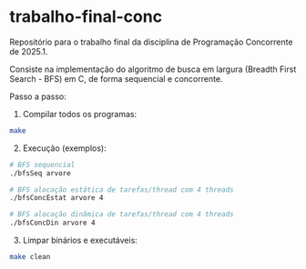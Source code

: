 # trabalho-final-conc
Repositório para o trabalho final da disciplina de Programação Concorrente de 2025.1.


Consiste na implementação do algoritmo de busca em largura (Breadth First Search - BFS) em C, de forma sequencial e concorrente. 

Passo a passo:

1) Compilar todos os programas:

```bash
make
```

2) Execução (exemplos):

```bash
# BFS sequencial
./bfsSeq arvore

# BFS alocação estática de tarefas/thread com 4 threads
./bfsConcEstat arvore 4

# BFS alocação dinâmica de tarefas/thread com 4 threads
./bfsConcDin arvore 4
```

3) Limpar binários e executáveis:

```bash
make clean
```